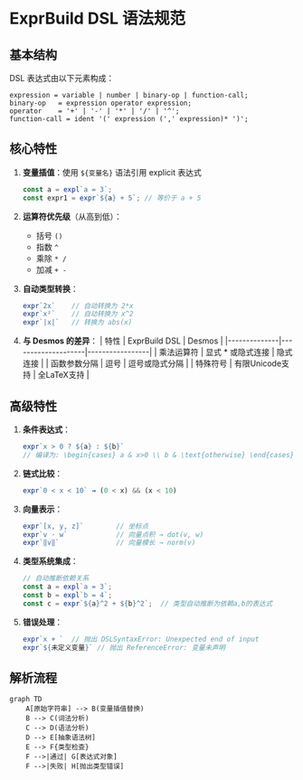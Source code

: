 # ExprBuild DSL 语法规范

## 基本结构
DSL 表达式由以下元素构成：
```ebnf
expression = variable | number | binary-op | function-call;
binary-op   = expression operator expression;
operator    = '+' | '-' | '*' | '/' | '^';
function-call = ident '(' expression (',' expression)* ')';
```

## 核心特性
1. **变量插值**：使用 `${变量名}` 语法引用 explicit 表达式
   ```javascript
   const a = expl`a = 3`;
   const expr1 = expr`${a} + 5`; // 等价于 a + 5
   ```

2. **运算符优先级**（从高到低）：
   - 括号 `()`
   - 指数 `^`
   - 乘除 `* /`
   - 加减 `+ -`

3. **自动类型转换**：
   ```javascript
   expr`2x`    // 自动转换为 2*x
   expr`x²`    // 自动转换为 x^2
   expr`|x|`   // 转换为 abs(x)
   ```

4. **与 Desmos 的差异**：
   | 特性         | ExprBuild DSL      | Desmos          |
   |--------------|--------------------|-----------------|
   | 乘法运算符   | 显式 * 或隐式连接 | 隐式连接        |
   | 函数参数分隔 | 逗号               | 逗号或隐式分隔 |
   | 特殊符号     | 有限Unicode支持    | 全LaTeX支持     |
## 高级特性
1. **条件表达式**：
   ```javascript
   expr`x > 0 ? ${a} : ${b}`
   // 编译为: \begin{cases} a & x>0 \\ b & \text{otherwise} \end{cases}
   ```

2. **链式比较**：
   ```javascript
   expr`0 < x < 10` → (0 < x) && (x < 10)
   ```

3. **向量表示**：
   ```javascript
   expr`[x, y, z]`        // 坐标点
   expr`v ⋅ w`            // 向量点积 → dot(v, w)
   expr`‖v‖`              // 向量模长 → norm(v)
   ```

4. **类型系统集成**：
   ```typescript
   // 自动推断依赖关系
   const a = expl`a = 3`;
   const b = expl`b = 4`;
   const c = expr`${a}^2 + ${b}^2`;  // 类型自动推断为依赖a,b的表达式
   ```

5. **错误处理**：
   ```javascript
   expr`x + `  // 抛出 DSLSyntaxError: Unexpected end of input
   expr`${未定义变量}` // 抛出 ReferenceError: 变量未声明
   ```

## 解析流程
```mermaid
graph TD
    A[原始字符串] --> B(变量插值替换)
    B --> C(词法分析)
    C --> D(语法分析)
    D --> E[抽象语法树]
    E --> F{类型检查}
    F -->|通过| G[表达式对象]
    F -->|失败| H[抛出类型错误]
```